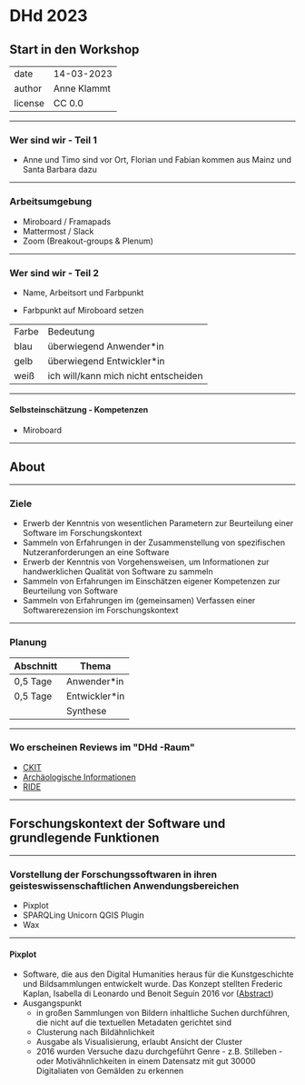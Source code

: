 # DHd 2023

## Start in den Workshop

|  |  |
|:---|---|
| date | 14-03-2023 |
| author | Anne Klammt |
| license | CC 0.0 |

---

### Wer sind wir - Teil 1

* Anne und Timo sind vor Ort, Florian und Fabian kommen aus Mainz und Santa Barbara dazu

---

### Arbeitsumgebung

* Miroboard / Framapads
* Mattermost / Slack
* Zoom (Breakout-groups & Plenum)

---

### Wer sind wir - Teil 2

* Name, Arbeitsort und Farbpunkt

* Farbpunkt auf Miroboard setzen

|  |  |
|:---|---|
| Farbe | Bedeutung |
| blau | überwiegend Anwender\*in |
| gelb | überwiegend Entwickler\*in |
| weiß | ich will/kann mich nicht entscheiden |

----

#### Selbsteinschätzung - Kompetenzen

* Miroboard

<!-- auf dem Miroboard sind Fragen angegeben, die angekreuzt werden können, bliebt aber anonym --->

---

## About

----

### Ziele


* Erwerb der Kenntnis von wesentlichen Parametern zur Beurteilung einer Software im Forschungskontext
* Sammeln von Erfahrungen in der Zusammenstellung von spezifischen Nutzeranforderungen an eine Software
* Erwerb der Kenntnis von Vorgehensweisen, um Informationen zur handwerklichen Qualität von Software zu sammeln
* Sammeln von Erfahrungen im Einschätzen eigener Kompetenzen zur Beurteilung von Software
* Sammeln von Erfahrungen im (gemeinsamen) Verfassen einer Softwarerezension im Forschungskontext

----

### Planung

| Abschnitt |  Thema |
|---|---|
| 0,5 Tage | Anwender\*in |
| 0,5 Tage | Entwickler\*in |
|  | Synthese | 

----

### Wo erscheinen Reviews im "DHd -Raum"

* [CKIT](https://journals.ub.uni-heidelberg.de/index.php/ckit/about)
* [Archäologische Informationen](https://journals.ub.uni-heidelberg.de/index.php/arch-inf)
* [RIDE](https://ride.i-d-e.de/) 

---

## Forschungskontext der Software und grundlegende Funktionen

----

### Vorstellung der Forschungssoftwaren in ihren geisteswissenschaftlichen Anwendungsbereichen

* Pixplot
* SPARQLing Unicorn QGIS Plugin
* Wax

----

#### Pixplot

* Software, die aus den Digital Humanities heraus für die Kunstgeschichte und Bildsammlungen entwickelt wurde. Das Konzept stellten Frederic Kaplan, Isabella di Leonardo und Benoit Seguin 2016 vor ([Abstract](https://dh2016.adho.org/abstracts/348)) 
* Ausgangspunkt
  * in großen Sammlungen von Bildern inhaltliche Suchen durchführen, die nicht auf die textuellen Metadaten gerichtet sind
  * Clusterung nach Bildähnlichkeit
  * Ausgabe als Visualisierung, erlaubt Ansicht der Cluster
  * 2016 wurden Versuche dazu durchgeführt Genre - z.B. Stilleben - oder Motivähnlichkeiten in einem Datensatz mit gut 30000 Digitaliaten von Gemälden zu erkennen
 



